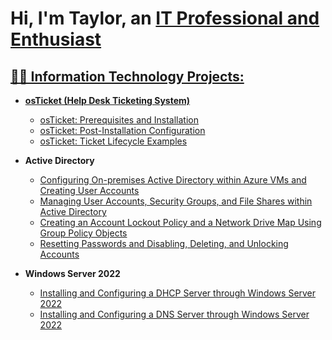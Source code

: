 <h1>Hi, I'm Taylor, an <a href="https://www.linkedin.com/in/taylor-harris-49583278">IT Professional and Enthusiast</h1>

<h2>👨‍💻 Information Technology Projects:</h2>

- <b>osTicket (Help Desk Ticketing System)</b>
  - [osTicket: Prerequisites and Installation](https://github.com/harrisbrionnat/osticket-prereqs)
  - [osTicket: Post-Installation Configuration](https://github.com/harrisbrionnat/post-install-config)
  - [osTicket: Ticket Lifecycle Examples](https://github.com/harrisbrionnat/ticket-lifecycle)

- <b>Active Directory</b>
  - [Configuring On-premises Active Directory within Azure VMs and Creating User Accounts](https://github.com/harrisbrionnat/configure-ad)
  - [Managing User Accounts, Security Groups, and File Shares within Active Directory](https://github.com/harrisbrionnat/user-group-ad)
  - [Creating an Account Lockout Policy and a Network Drive Map Using Group Policy Objects](https://github.com/harrisbrionnat/group-policy)
  - [Resetting Passwords and Disabling, Deleting, and Unlocking Accounts](https://github.com/harrisbrionnat/manage-account)

- <b>Windows Server 2022</b>
  - [Installing and Configuring a DHCP Server through Windows Server 2022](https://github.com/harrisbrionnat/DHCP-server)
  - [Installing and Configuring a DNS Server through Windows Server 2022]()
 



